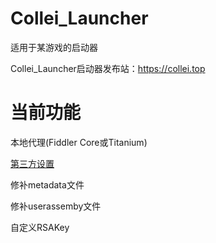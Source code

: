 # Collei_Launcher
适用于某游戏的启动器

Collei_Launcher启动器发布站：https://collei.top
# 当前功能
本地代理(Fiddler Core或Titanium)

[第三方设置](https://collei.top/?p=59)

修补metadata文件

修补userassemby文件

自定义RSAKey
